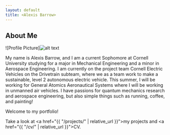 ```yaml
---
layout: default
title: <Alexis Barrow>
---
```


## About Me


![Profile Picture]![alt text](DSC_0703.JPG)

 
My name is Alexis Barrow, and I am a current Sophomore at Cornell University studying for a major in Mechanical Engineering and a minor in Aerospace Engineering. I am currently on the project team Cornell Electric Vehicles on the Drivetrain subteam, where we as a team work to make a sustainable, level 2 autonomous electric vehicle. This summer, I will be working for General Atomics Aeronautical Systems where I will be working in unmanned air vehicles. I have passions for quantum mechanics research and aerospace engineering, but also simple things such as running, coffee, and painting!

Welcome to my portfolio!

Take a look at <a href="{{ "/projects/" | relative_url }}">my projects</a> and <a href="{{ "/cv/" | relative_url }}">CV</a>.

